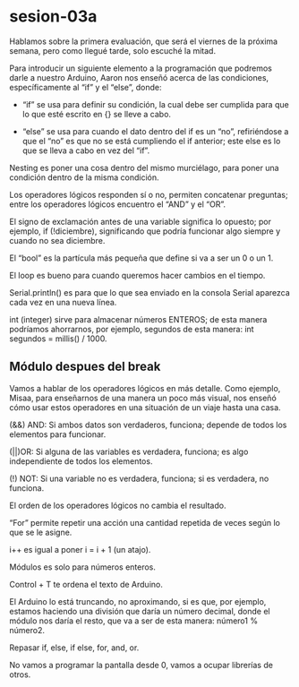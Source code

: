 # sesion-03a

Hablamos sobre la primera evaluación, que será el viernes de la próxima semana, pero como llegué tarde, solo escuché la mitad.

Para introducir un siguiente elemento a la programación que podremos darle a nuestro Arduino, Aaron nos enseñó acerca de las condiciones, específicamente al “if” y el “else”, donde:

- “if” se usa para definir su condición, la cual debe ser cumplida para que lo que esté escrito en {} se lleve a cabo.

- “else” se usa para cuando el dato dentro del if es un “no”, refiriéndose a que el “no” es que no se está cumpliendo el if anterior; este else es lo que se lleva a cabo en vez del “if”.  

Nesting es poner una cosa dentro del mismo murciélago, para poner una condición dentro de la misma condición.

Los operadores lógicos responden sí o no, permiten concatenar preguntas; entre los operadores lógicos encuentro el “AND” y el “OR”.

El signo de exclamación antes de una variable significa lo opuesto; por ejemplo, if (!diciembre), significando que podría funcionar algo siempre y cuando no sea diciembre.

El “bool” es la partícula más pequeña que define si va a ser un 0 o un 1.

El loop es bueno para cuando queremos hacer cambios en el tiempo.

Serial.println() es para que lo que sea enviado en la consola Serial aparezca cada vez en una nueva línea.

int (integer) sirve para almacenar números ENTEROS; de esta manera podríamos ahorrarnos, por ejemplo, segundos de esta manera: int segundos = millis() / 1000.

## Módulo despues del break

Vamos a hablar de los operadores lógicos en más detalle. Como ejemplo, Misaa, para enseñarnos de una manera un poco más visual, nos enseñó cómo usar estos operadores en una situación de un viaje hasta una casa.

(&&) AND: Si ambos datos son verdaderos, funciona; depende de todos los elementos para funcionar.

(||)OR: Si alguna de las variables es verdadera, funciona; es algo independiente de todos los elementos.

(!) NOT: Si una variable no es verdadera, funciona; si es verdadera, no funciona.

El orden de los operadores lógicos no cambia el resultado.

“For” permite repetir una acción una cantidad repetida de veces según lo que se le asigne.

i++ es igual a poner i = i + 1 (un atajo).

Módulos es solo para números enteros.

Control + T te ordena el texto de Arduino.

El Arduino lo está truncando, no aproximando, si es que, por ejemplo, estamos haciendo una división que daría un número decimal, donde el módulo nos daría el resto, que va a ser de esta manera: número1 % número2.

Repasar if, else, if else, for, and, or.

No vamos a programar la pantalla desde 0, vamos a ocupar librerías de otros.
